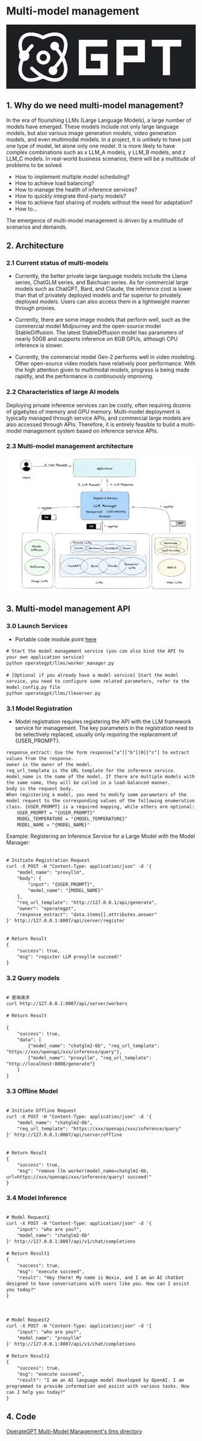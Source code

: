 # Multi-model management

![OperateGPT](../../assets/operategpt_logo.png)

## 1. Why do we need multi-model management?
In the era of flourishing LLMs (Large Language Models), a large number of models have emerged. These models include not only large language models, but also various image generation models, video generation models, and even multimodal models. In a project, it is unlikely to have just one type of model, let alone only one model. It is more likely to have complex combinations such as x LLM_A models, y LLM_B models, and z LLM_C models. In real-world business scenarios, there will be a multitude of problems to be solved.
- How to implement multiple model scheduling?
- How to achieve load balancing?
- How to manage the health of inference services?
- How to quickly integrate third-party models?
- How to achieve fast sharing of models without the need for adaptation?
- How to...

The emergence of multi-model management is driven by a multitude of scenarios and demands.


## 2. Architecture

### 2.1 Current status of multi-models

- Currently, the better private large language models include the Llama series, ChatGLM series, and Baichuan series. As for commercial large models such as ChatGPT, Bard, and Claude, the inference cost is lower than that of privately deployed models and far superior to privately deployed models. Users can also access them in a lightweight manner through proxies.


- Currently, there are some image models that perform well, such as the commercial model Midjourney and the open-source model StableDiffusion. The latest StableDiffusion model has parameters of nearly 50GB and supports inference on 8GB GPUs, although CPU inference is slower.


- Currently, the commercial model Gen-2 performs well in video modeling. Other open-source video models have relatively poor performance. With the high attention given to multimodal models, progress is being made rapidly, and the performance is continuously improving.

### 2.2 Characteristics of large AI models

Deploying private inference services can be costly, often requiring dozens of gigabytes of memory and GPU memory. Multi-model deployment is typically managed through service APIs, and commercial large models are also accessed through APIs. Therefore, it is entirely feasible to build a multi-model management system based on inference service APIs.

### 2.3 Multi-model management architecture

<img src="../../assets/multi_llms_manage.png" alt="Multi-Model-Management"/>


## 3. Multi-model management API

### 3.0 Launch Services

- Portable code module point [here](../../operategpt/llms)

```commandline
# Start the model management service (you can also bind the API to your own application service)
python operategpt/llms/worker_manager.py

# [Optional if you already have a model service] Start the model service, you need to configure some related parameters, refer to the model_config.py file
python operategpt/llms/llmserver.py
```



### 3.1 Model Registration
- Model registration requires registering the API with the LLM framework service for management. The key parameters in the registration need to be selectively replaced, usually only requiring the replacement of {USER_PROMPT}.

```commandline
response_extract: Use the form response["a"]["b"][0]["c"] to extract values from the response.
owner is the owner of the model.
req_url_template is the URL template for the inference service.
model_name is the name of the model. If there are multiple models with the same name, they will be called in a load-balanced manner.
body is the request body.
When registering a model, you need to modify some parameters of the model request to the corresponding values of the following enumeration class. {USER_PROMPT} is a required mapping, while others are optional:
    USER_PROMPT = "{USER_PROMPT}"
    MODEL_TEMPERATURE = "{MODEL_TEMPERATURE}"
    MODEL_NAME = "{MODEL_NAME}"
```

Example: Registering an Inference Service for a Large Model with the Model Manager:
```commandline

# Initiate Registration Request
curl -X POST -H "Content-Type: application/json" -d '{
    "model_name": "proxyllm",
    "body": {
        "input": "{USER_PROMPT}",
        "model_name": "{MODEL_NAME}"
    },
    "req_url_template": "http://127.0.0.1/api/generate",
    "owner": "operategpt",
    "response_extract": "data.items[].attributes.answer"
}' http://127.0.0.1:8007/api/server/register


# Return Result
{
    "success": true,
    "msg": "register LLM proxyllm succeed!"
}

```


### 3.2 Query models

```commandline

# 查询请求
curl http://127.0.0.1:8007/api/server/workers

# Return Result

{
    "success": true,
    "data": [
    	{"model_name": "chatglm2-6b", "req_url_template": "https://xxx/openapi/xxx/inference/query"}, 
    	{"model_name": "proxyllm", "req_url_template": "http://localhost:8008/generate"}
    ]
}

```


### 3.3 Offline Model

```commandline

# Initiate Offline Request
curl -X POST -H "Content-Type: application/json" -d '{
    "model_name": "chatglm2-6b",
    "req_url_template": "https://xxx/openapi/xxx/inference/query"
}' http://127.0.0.1:8007/api/server/offline


# Return Result
{
    "success": true,
    "msg": "remove llm worker(model_name=chatglm2-6b, url=https://xxx/openapi/xxx/inference/query) succeed!"
}
```


### 3.4 Model Inference

```commandline

# Model Request1
curl -X POST -H "Content-Type: application/json" -d '{
    "input": "who are you?",
    "model_name": "chatglm2-6b"
}' http://127.0.0.1:8007/api/v1/chat/completions

# Return Result1
{
    "success": true,
    "msg": "execute succeed",
    "result": "Hey there! My name is Noxix, and I am an AI chatbot designed to have conversations with users like you. How can I assist you today?"
}



# Model Request2
curl -X POST -H "Content-Type: application/json" -d '{
    "input": "who are you?",
    "model_name": "proxyllm"
}' http://127.0.0.1:8007/api/v1/chat/completions

# Return Result2
{
    "success": true,
    "msg": "execute succeed",
    "result": "I am an AI language model developed by OpenAI. I am programmed to provide information and assist with various tasks. How can I help you today?"
}

```

## 4. Code

[OperateGPT Multi-Model Management's llms directory](https://github.com/xuyuan23/operateGPT/tree/master/operategpt/llms)
